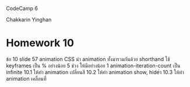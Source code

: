 CodeCamp 6

Chakkarin Yinghan

# Homework 10

ข้อ 10  slide 57 animation CSS
นำ animation ทั้งมารวมกันด้วย shorthand
ใช้ keyframes เป็น % อย่างน้อย 5 ช่วง
ให้มีอย่างน้อย 1 animation-iteration-count เป็น infinite
10.1 ให้ทำ animation เปลี่ยนสี
10.2 ให้ทำ animation show, hideำ
10.3 ให้ทำ animation เคลื่อนที่

